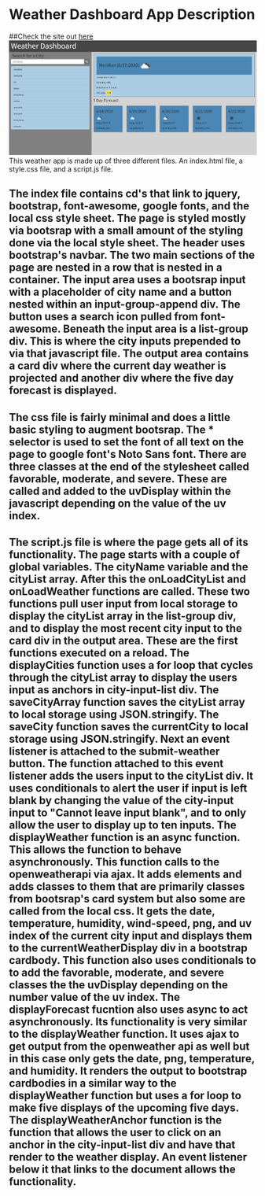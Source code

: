 # Weather Dashboard App Description

##Check the site out [here](https://proflonghair07.github.io/Weather_Dashboard/)
![](images/Weather_Dashboard_Screenshot.png)
This weather app is made up of three different files. An index.html file, a style.css file, and a script.js file.

## The index file contains cd's that link to jquery, bootstrap, font-awesome, google fonts, and the local css style sheet. The page is styled mostly via bootsrap with a small amount of the styling done via the local style sheet. The header uses bootstrap's navbar. The two main sections of the page are nested in a row that is nested in a container. The input area uses a bootsrap input with a placeholder of city name and a button nested within an input-group-append div. The button uses a search icon pulled from font-awesome. Beneath the input area is a list-group div. This is where the city inputs prepended to via that javascript file. The output area contains a card div where the current day weather is projected and another div where the five day forecast is displayed.

## The css file is fairly minimal and does a little basic styling to augment bootsrap. The \* selector is used to set the font of all text on the page to google font's Noto Sans font. There are three classes at the end of the stylesheet called favorable, moderate, and severe. These are called and added to the uvDisplay within the javascript depending on the value of the uv index.

## The script.js file is where the page gets all of its functionality. The page starts with a couple of global variables. The cityName variable and the cityList array. After this the onLoadCityList and onLoadWeather functions are called. These two functions pull user input from local storage to display the cityList array in the list-group div, and to display the most recent city input to the card div in the output area. These are the first functions executed on a reload. The displayCities function uses a for loop that cycles through the cityList array to display the users input as anchors in city-input-list div. The saveCityArray function saves the cityList array to local storage using JSON.stringify. The saveCity function saves the currentCity to local storage using JSON.stringify. Next an event listener is attached to the submit-weather button. The function attached to this event listener adds the users input to the cityList div. It uses conditionals to alert the user if input is left blank by changing the value of the city-input input to "Cannot leave input blank", and to only allow the user to display up to ten inputs. The displayWeather function is an async function. This allows the function to behave asynchronously. This function calls to the openweatherapi via ajax. It adds elements and adds classes to them that are primarily classes from bootsrap's card system but also some are called from the local css. It gets the date, temperature, humidity, wind-speed, png, and uv index of the current city input and displays them to the currentWeatherDisplay div in a bootstrap cardbody. This function also uses conditionals to to add the favorable, moderate, and severe classes the the uvDisplay depending on the number value of the uv index. The displayForecast fucntion also uses async to act asynchronously. Its functionality is very similar to the displayWeather function. It uses ajax to get output from the openweather api as well but in this case only gets the date, png, temperature, and humidity. It renders the output to bootstrap cardbodies in a similar way to the displayWeather function but uses a for loop to make five displays of the upcoming five days. The displayWeatherAnchor function is the function that allows the user to click on an anchor in the city-input-list div and have that render to the weather display. An event listener below it that links to the document allows the functionality.
